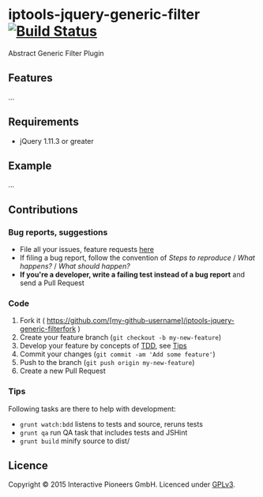 # iptools-jquery-generic-filter [![Build Status](http://img.shields.io/travis/interactive-pioneers/iptools-jquery-inview.svg)](https://travis-ci.org/interactive-pioneers/iptools-jquery-generic-filter)

Abstract Generic Filter Plugin

## Features

...

## Requirements

- jQuery 1.11.3 or greater

## Example

...

## Contributions

### Bug reports, suggestions

- File all your issues, feature requests [here](https://github.com/interactive-pioneers/iptools-jquery-generic-filter/issues)
- If filing a bug report, follow the convention of _Steps to reproduce_ / _What happens?_ / _What should happen?_
- __If you're a developer, write a failing test instead of a bug report__ and send a Pull Request

### Code

1. Fork it ( https://github.com/[my-github-username]/iptools-jquery-generic-filterfork )
2. Create your feature branch (`git checkout -b my-new-feature`)
3. Develop your feature by concepts of [TDD](http://en.wikipedia.org/wiki/Test-driven_development), see [Tips](#tips)
3. Commit your changes (`git commit -am 'Add some feature'`)
4. Push to the branch (`git push origin my-new-feature`)
5. Create a new Pull Request

### Tips

Following tasks are there to help with development:

- `grunt watch:bdd` listens to tests and source, reruns tests
- `grunt qa` run QA task that includes tests and JSHint
- `grunt build` minify source to dist/

## Licence
Copyright © 2015 Interactive Pioneers GmbH. Licenced under [GPLv3](LICENSE).
